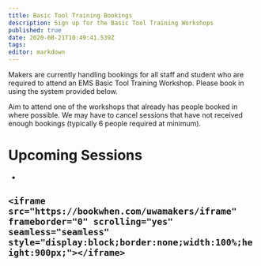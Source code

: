 ```yaml
---
title: Basic Tool Training Bookings
description: Sign up for the Basic Tool Training Workshops
published: true
date: 2020-08-21T10:49:41.539Z
tags: 
editor: markdown
---
```


Makers are currently handling bookings for all staff and student who are required to attend an EMS Basic Tool Training Workshop. Please book in using the system provided below. 

Aim to attend one of the workshops that already has people booked in where possible. We may have to cancel sessions that have not received enough bookings (typically 6 people required at minimum).

# Upcoming Sessions
-

`<iframe src="https://bookwhen.com/uwamakers/iframe" frameborder="0" scrolling="yes" seamless="seamless" style="display:block;border:none;width:100%;height:900px;"></iframe>`
-